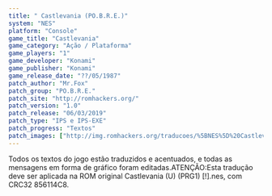 ```yaml
---
title: " Castlevania (PO.B.R.E.)"
system: "NES"
platform: "Console"
game_title: "Castlevania"
game_category: "Ação / Plataforma"
game_players: "1"
game_developer: "Konami"
game_publisher: "Konami"
game_release_date: "??/05/1987"
patch_author: "Mr.Fox"
patch_group: "PO.B.R.E."
patch_site: "http://romhackers.org/"
patch_version: "1.0"
patch_release: "06/03/2019"
patch_type: "IPS e IPS-EXE"
patch_progress: "Textos"
patch_images: ["http://img.romhackers.org/traducoes/%5BNES%5D%20Castlevania%20-%20POBRE%20-%201.png","http://img.romhackers.org/traducoes/%5BNES%5D%20Castlevania%20-%20POBRE%20-%202.png","http://img.romhackers.org/traducoes/%5BNES%5D%20Castlevania%20-%20POBRE%20-%203.png"]
---
```

Todos os textos do jogo estão traduzidos e acentuados, e todas as mensagens em forma de gráfico foram editadas.ATENÇÃO:Esta tradução deve ser aplicada na ROM original Castlevania (U) (PRG1) [!].nes, com CRC32 856114C8.
